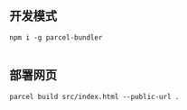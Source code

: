 

## 开发模式

```
npm i -g parcel-bundler


```

## 部署网页

```
parcel build src/index.html --public-url .
```
